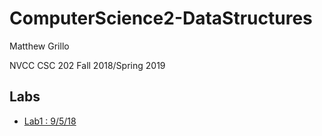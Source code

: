 # ComputerScience2-DataStructures
Matthew Grillo

NVCC CSC 202 Fall 2018/Spring 2019

## Labs
 - [Lab1 : 9/5/18][1]

[1]:https://github.com/crickon/ComputerScience2-DataStructures/tree/master/Lab1
